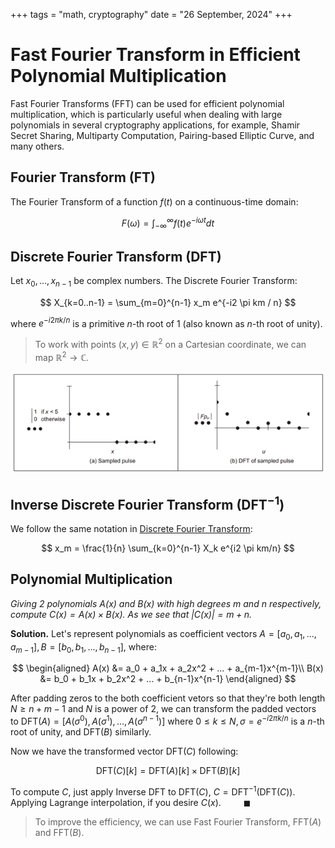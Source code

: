 +++
tags = "math, cryptography"
date = "26 September, 2024"
+++

# Fast Fourier Transform in Efficient Polynomial Multiplication

Fast Fourier Transforms (FFT) can be used for efficient polynomial multiplication, which is particularly useful when dealing with large polynomials in several cryptography applications, for example, Shamir Secret Sharing, Multiparty Computation, Pairing-based Elliptic Curve, and many others.

## Fourier Transform ($\text{FT}$)

The Fourier Transform of a function $f(t)$ on a continuous-time domain:

$$
F(\omega) = \int_{-\infty}^{\infty} f(t) e^{-i \omega t} dt
$$

## Discrete Fourier Transform ($\text{DFT}$)

Let $x_0, ..., x_{n-1}$ be complex numbers. The Discrete Fourier Transform:

$$
X_{k=0..n-1} = \sum_{m=0}^{n-1} x_m e^{-i2 \pi km / n}
$$

where $e^{-i2 \pi k/n}$ is a primitive $n$-th root of 1 (also known as $n$-th root of unity).

> To work with points $(x,y) \in \mathbb{R}^2$ on a Cartesian coordinate, we can map $\mathbb{R}^2 \rightarrow \mathbb{C}$.

![DFT from time domain to frequency domain](./dft.png)

## Inverse Discrete Fourier Transform ($\text{DFT}^{-1}$)

We follow the same notation in [Discrete Fourier Transform](#discrete-fourier-transform-textdft):

$$
x_m = \frac{1}{n} \sum_{k=0}^{n-1} X_k e^{i2 \pi km/n}
$$

## Polynomial Multiplication

_Giving 2 polynomials $A(x)$ and $B(x)$ with high degrees $m$ and $n$ respectively, compute $C(x) = A(x) \times B(x)$. As we see that $|C(x)| = m + n$._

**Solution.** Let's represent polynomials as coefficient vectors $A=[a_0,a_1,...,a_{m-1}], B=[b_0,b_1,...,b_{n-1}]$, where:

$$
\begin{aligned}
A(x) &= a_0 + a_1x + a_2x^2 + ... + a_{m-1}x^{m-1}\\
B(x) &= b_0 + b_1x + b_2x^2 + ... + b_{n-1}x^{n-1}
\end{aligned}
$$

After padding zeros to the both coefficient vetors so that they're both length $N \ge n+m-1$ and $N$ is a power of 2, we can transform the padded vectors to $\text{DFT}(A) = [ A(\sigma^0), A(\sigma^1),... , A(\sigma^{n-1}) ]$ where $0 \le k \le N, \sigma = e^{-i2 \pi k/n}$ is a $n$-th root of unity, and $\text{DFT}(B)$ similarly.

Now we have the transformed vector $\text{DFT}(C)$ following:

$$
\text{DFT}(C)[k] = \text{DFT}(A)[k] \times \text{DFT}(B)[k]
$$

To compute $C$, just apply Inverse DFT to $\text{DFT}(C)$, $C = \text{DFT}^{-1}(\text{DFT}(C))$. Applying Lagrange interpolation, if you desire $C(x)$. $\qquad \blacksquare$

> To improve the efficiency, we can use Fast Fourier Transform, $\text{FFT}(A)$ and $\text{FFT}(B)$.
